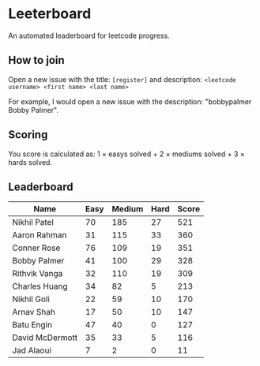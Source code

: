# Leeterboard

An automated leaderboard for leetcode progress.

## How to join

Open a new issue with the title: `[register]` and description:
`<leetcode username> <first name> <last name>`

For example, I would open a new issue with the description: "bobbypalmer Bobby Palmer".

## Scoring

You score is calculated as:
1 $\times$ easys solved + 2 $\times$ mediums solved + 3 $\times$ hards solved.

## Leaderboard
| Name | Easy | Medium | Hard | Score |
| --- | --- | --- | --- | --- |
| Nikhil Patel | 70 | 185 | 27 | 521 |
| Aaron Rahman | 31 | 115 | 33 | 360 |
| Conner Rose | 76 | 109 | 19 | 351 |
| Bobby Palmer | 41 | 100 | 29 | 328 |
| Rithvik Vanga | 32 | 110 | 19 | 309 |
| Charles Huang | 34 | 82 | 5 | 213 |
| Nikhil Goli | 22 | 59 | 10 | 170 |
| Arnav Shah | 17 | 50 | 10 | 147 |
| Batu Engin | 47 | 40 | 0 | 127 |
| David McDermott | 35 | 33 | 5 | 116 |
| Jad Alaoui | 7 | 2 | 0 | 11 |
